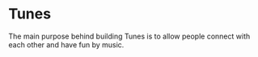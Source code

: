 # Tunes
The main purpose behind building Tunes is to allow people connect with each other and have fun by music.  

